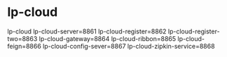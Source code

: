 # lp-cloud
lp-cloud
lp-cloud-server=8861
lp-cloud-register=8862
lp-cloud-register-two=8863
lp-cloud-gateway=8864
lp-cloud-ribbon=8865
lp-cloud-feign=8866
lp-cloud-config-sever=8867
lp-cloud-zipkin-service=8868
